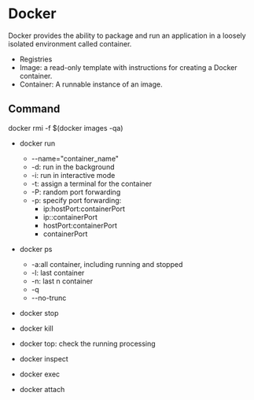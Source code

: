 # Docker

Docker provides the ability to package and run an application in a loosely isolated environment called container. 


* Registries
* Image: a read-only template with instructions for creating a Docker container.
* Container: A runnable instance of an image.

## Command

docker rmi -f $(docker images -qa)

* docker run
  * --name="container_name"
  * -d: run in the background
  * -i: run in interactive mode
  * -t: assign a terminal for the container
  * -P: random port forwarding
  * -p: specify port forwarding:
    * ip:hostPort:containerPort
    * ip::containerPort
    * hostPort:containerPort
    * containerPort

* docker ps
  * -a:all container, including running and stopped
  * -l: last container
  * -n: last n container
  * -q
  * --no-trunc

* docker stop
* docker kill

* docker top: check the running processing
* docker inspect
* docker exec
* docker attach